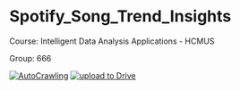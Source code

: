 # **Spotify_Song_Trend_Insights**

Course: Intelligent Data Analysis Applications - HCMUS

Group: 666

[![AutoCrawling](https://github.com/tungbtt/Spotify_Song_Trend_Insights/actions/workflows/AutoCrawling.yml/badge.svg)](https://github.com/tungbtt/Spotify_Song_Trend_Insights/actions/workflows/AutoCrawling.yml) [![upload to Drive](https://github.com/tungbtt/Spotify_Song_Trend_Insights/actions/workflows/upload-to-drive.yml/badge.svg)](https://github.com/tungbtt/Spotify_Song_Trend_Insights/actions/workflows/upload-to-drive.yml)
